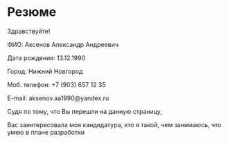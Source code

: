 # Резюме

<p>Здравствуйте!</p
## О себе
<p>ФИО: Аксенов Александр Андреевич</p>
<p>Дата рождения: 13.12.1990</p>
<p>Город: Нижний Новгород</p>
<p>Моб. телефон: +7 (903) 657 12 35</p>
<p>E-mail: aksenov.aa1990@yandex.ru</p>

<p>Судя по тому, что Вы перешли на данную страницу,</p>
<p>Вас заинтересовала моя кандидатура, кто я такой, чем занимаюсь, что умею в плане разработки</p>
